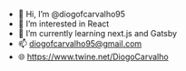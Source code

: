 - 👋 Hi, I’m @diogofcarvalho95
- 👀 I’m interested in React
- 🌱 I’m currently learning next.js and Gatsby
- 📫 diogofcarvalho95@gmail.com
- 🌐 https://www.twine.net/DiogoCarvalho

<!---
diogofcarvalho95/diogofcarvalho95 is a ✨ special ✨ repository because its `README.md` (this file) appears on your GitHub profile.
You can click the Preview link to take a look at your changes.
--->
